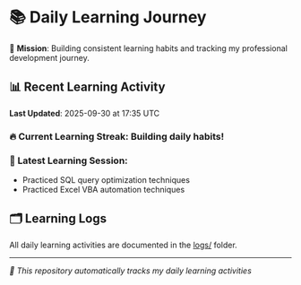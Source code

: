 # 📚 Daily Learning Journey

🎯 **Mission**: Building consistent learning habits and tracking my professional development journey.

## 📊 Recent Learning Activity

**Last Updated**: 2025-09-30 at 17:35 UTC

### 🔥 Current Learning Streak: Building daily habits!

### 📝 Latest Learning Session:
- Practiced SQL query optimization techniques
- Practiced Excel VBA automation techniques

## 🗂️ Learning Logs

All daily learning activities are documented in the [logs/](./logs/) folder.

---
*🤖 This repository automatically tracks my daily learning activities*
